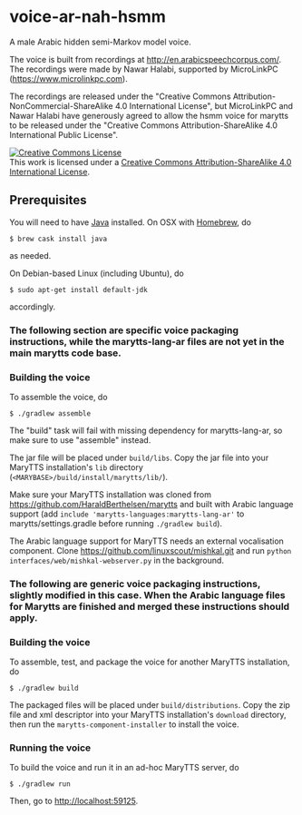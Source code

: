 # voice-ar-nah-hsmm

A male Arabic hidden semi-Markov model voice.

The voice is built from recordings at http://en.arabicspeechcorpus.com/.
The recordings were made by Nawar Halabi, supported by MicroLinkPC (https://www.microlinkpc.com).

The recordings are released under the "Creative Commons Attribution-NonCommercial-ShareAlike 4.0 International License", but MicroLinkPC and Nawar Halabi have generously agreed to allow the hsmm voice for marytts to be released under the "Creative Commons Attribution-ShareAlike 4.0 International Public License".


<a rel="license" href="http://creativecommons.org/licenses/by-sa/4.0/"><img alt="Creative Commons License" style="border-width:0" src="https://i.creativecommons.org/l/by-sa/4.0/88x31.png" /></a><br />This work is licensed under a <a rel="license" href="http://creativecommons.org/licenses/by-sa/4.0/">Creative Commons Attribution-ShareAlike 4.0 International License</a>.


## Prerequisites

You will need to have [Java](https://www.java.com/) installed.
On OSX with [Homebrew](http://brew.sh/), do
```
$ brew cask install java
```
as needed.

On Debian-based Linux (including Ubuntu), do
```
$ sudo apt-get install default-jdk
```
accordingly.


### The following section are specific voice packaging instructions, while the marytts-lang-ar files are not yet in the main marytts code base.

### Building the voice

To assemble the voice, do
```
$ ./gradlew assemble
```
The "build" task will fail with missing dependency for marytts-lang-ar, so make sure to use "assemble" instead.


The jar file will be placed under `build/libs`.
Copy the jar file into your MaryTTS installation's `lib` directory (`<MARYBASE>/build/install/marytts/lib/`).

Make sure your MaryTTS installation was cloned from https://github.com/HaraldBerthelsen/marytts and built with Arabic language support (add `include 'marytts-languages:marytts-lang-ar'` to marytts/settings.gradle before running `./gradlew build`).

The Arabic language support for MaryTTS needs an external vocalisation component. Clone https://github.com/linuxscout/mishkal.git and run `python interfaces/web/mishkal-webserver.py` in the background.



### The following are generic voice packaging instructions, slightly modified in this case. When the Arabic language files for Marytts are finished and merged these instructions should apply.

### Building the voice

To assemble, test, and package the voice for another MaryTTS installation, do
```
$ ./gradlew build
```
The packaged files will be placed under `build/distributions`.
Copy the zip file and xml descriptor into your MaryTTS installation's `download` directory, then run the `marytts-component-installer` to install the voice.

### Running the voice

To build the voice and run it in an ad-hoc MaryTTS server, do
```
$ ./gradlew run
```
Then, go to [http://localhost:59125](http://localhost:59125/).
